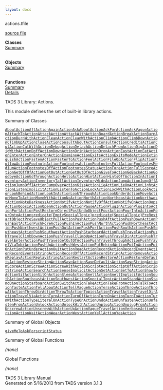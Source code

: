 ```yaml
---
layout: docs
---
```

<span class="title">actions.t</span><span class="type">file</span>

[source file](../source/actions.t.html)

**Classes**  
[Summary](#_ClassSummary_)  
 

**Objects**  
[Summary](#_ObjectSummary_)  
 

**Functions**  
[Summary](#_FunctionSummary_)  
[Details](#_Functions_)

<div class="fdesc">

TADS 3 Library: Actions.

This module defines the set of built-in library actions.

</div>

<span id="_ClassSummary_"></span>

<div class="mjhd">

<span class="hdln">Summary of Classes</span>  

</div>

[`AboutAction`](../object/AboutAction.html)[`AftAction`](../object/AftAction.html)[`AgainAction`](../object/AgainAction.html)[`AskAboutAction`](../object/AskAboutAction.html)[`AskForAction`](../object/AskForAction.html)[`AskVagueAction`](../object/AskVagueAction.html)[`AttachToAction`](../object/AttachToAction.html)[`AttackAction`](../object/AttackAction.html)[`AttackWithAction`](../object/AttackWithAction.html)[`BoardAction`](../object/BoardAction.html)[`BreakAction`](../object/BreakAction.html)[`BurnAction`](../object/BurnAction.html)[`BurnWithAction`](../object/BurnWithAction.html)[`CleanAction`](../object/CleanAction.html)[`CleanWithAction`](../object/CleanWithAction.html)[`ClimbAction`](../object/ClimbAction.html)[`ClimbDownAction`](../object/ClimbDownAction.html)[`ClimbUpAction`](../object/ClimbUpAction.html)[`CloseAction`](../object/CloseAction.html)[`ConsultAboutAction`](../object/ConsultAboutAction.html)[`ConsultAction`](../object/ConsultAction.html)[`CreditsAction`](../object/CreditsAction.html)[`CutAction`](../object/CutAction.html)[`CutWithAction`](../object/CutWithAction.html)[`DebugAction`](../object/DebugAction.html)[`DetachAction`](../object/DetachAction.html)[`DetachFromAction`](../object/DetachFromAction.html)[`DigAction`](../object/DigAction.html)[`DigWithAction`](../object/DigWithAction.html)[`DoffAction`](../object/DoffAction.html)[`DownAction`](../object/DownAction.html)[`DrinkAction`](../object/DrinkAction.html)[`DropAction`](../object/DropAction.html)[`EastAction`](../object/EastAction.html)[`EatAction`](../object/EatAction.html)[`EnterAction`](../object/EnterAction.html)[`EnterOnAction`](../object/EnterOnAction.html)[`ExamineAction`](../object/ExamineAction.html)[`ExitsAction`](../object/ExitsAction.html)[`ExitsModeAction`](../object/ExitsModeAction.html)[`ExtinguishAction`](../object/ExtinguishAction.html)[`FastenAction`](../object/FastenAction.html)[`FastenToAction`](../object/FastenToAction.html)[`FeelAction`](../object/FeelAction.html)[`FileOpAction`](../object/FileOpAction.html)[`FlipAction`](../object/FlipAction.html)[`FollowAction`](../object/FollowAction.html)[`FootnoteAction`](../object/FootnoteAction.html)[`FootnotesAction`](../object/FootnotesAction.html)[`FootnotesFullAction`](../object/FootnotesFullAction.html)[`FootnotesMediumAction`](../object/FootnotesMediumAction.html)[`FootnotesOffAction`](../object/FootnotesOffAction.html)[`FootnotesStatusAction`](../object/FootnotesStatusAction.html)[`ForeAction`](../object/ForeAction.html)[`FullScoreAction`](../object/FullScoreAction.html)[`GetOffOfAction`](../object/GetOffOfAction.html)[`GetOutAction`](../object/GetOutAction.html)[`GetOutOfAction`](../object/GetOutOfAction.html)[`GiveToAction`](../object/GiveToAction.html)[`GoBackAction`](../object/GoBackAction.html)[`GoodbyeAction`](../object/GoodbyeAction.html)[`GoThroughAction`](../object/GoThroughAction.html)[`HelloAction`](../object/HelloAction.html)[`HintAction`](../object/HintAction.html)[`HintsOffAction`](../object/HintsOffAction.html)[`InAction`](../object/InAction.html)[`InventoryAction`](../object/InventoryAction.html)[`InventoryTallAction`](../object/InventoryTallAction.html)[`InventoryWideAction`](../object/InventoryWideAction.html)[`JumpAction`](../object/JumpAction.html)[`JumpOffAction`](../object/JumpOffAction.html)[`JumpOffIAction`](../object/JumpOffIAction.html)[`JumpOverAction`](../object/JumpOverAction.html)[`KissAction`](../object/KissAction.html)[`LieAction`](../object/LieAction.html)[`LieOnAction`](../object/LieOnAction.html)[`LightAction`](../object/LightAction.html)[`ListenImplicitAction`](../object/ListenImplicitAction.html)[`ListenToAction`](../object/ListenToAction.html)[`LockAction`](../object/LockAction.html)[`LockWithAction`](../object/LockWithAction.html)[`LookAction`](../object/LookAction.html)[`LookBehindAction`](../object/LookBehindAction.html)[`LookInAction`](../object/LookInAction.html)[`LookThroughAction`](../object/LookThroughAction.html)[`LookUnderAction`](../object/LookUnderAction.html)[`MoveAction`](../object/MoveAction.html)[`MoveToAction`](../object/MoveToAction.html)[`MoveWithAction`](../object/MoveWithAction.html)[`NoAction`](../object/NoAction.html)[`NorthAction`](../object/NorthAction.html)[`NortheastAction`](../object/NortheastAction.html)[`NorthwestAction`](../object/NorthwestAction.html)[`NoteDarknessAction`](../object/NoteDarknessAction.html)[`NotifyAction`](../object/NotifyAction.html)[`NotifyOffAction`](../object/NotifyOffAction.html)[`NotifyOnAction`](../object/NotifyOnAction.html)[`OopsAction`](../object/OopsAction.html)[`OopsIAction`](../object/OopsIAction.html)[`OpenAction`](../object/OpenAction.html)[`OutAction`](../object/OutAction.html)[`PauseAction`](../object/PauseAction.html)[`PlugInAction`](../object/PlugInAction.html)[`PlugIntoAction`](../object/PlugIntoAction.html)[`PortAction`](../object/PortAction.html)[`PostRestoreObject`](../object/PostRestoreObject.html)[`PostUndoObject`](../object/PostUndoObject.html)[`PourAction`](../object/PourAction.html)[`PourIntoAction`](../object/PourIntoAction.html)[`PourOntoAction`](../object/PourOntoAction.html)[`predicate(EmptySpecialTopic)`](../object/predicate(EmptySpecialTopic).html)[`predicate(SpecialTopic)`](../object/predicate(SpecialTopic).html)[`PreRestartObject`](../object/PreRestartObject.html)[`PreSaveObject`](../object/PreSaveObject.html)[`PullAction`](../object/PullAction.html)[`PushAction`](../object/PushAction.html)[`PushAftAction`](../object/PushAftAction.html)[`PushDownAction`](../object/PushDownAction.html)[`PushEastAction`](../object/PushEastAction.html)[`PushForeAction`](../object/PushForeAction.html)[`PushInAction`](../object/PushInAction.html)[`PushNorthAction`](../object/PushNorthAction.html)[`PushNortheastAction`](../object/PushNortheastAction.html)[`PushNorthwestAction`](../object/PushNorthwestAction.html)[`PushOutAction`](../object/PushOutAction.html)[`PushPortAction`](../object/PushPortAction.html)[`PushSouthAction`](../object/PushSouthAction.html)[`PushSoutheastAction`](../object/PushSoutheastAction.html)[`PushSouthwestAction`](../object/PushSouthwestAction.html)[`PushStarboardAction`](../object/PushStarboardAction.html)[`PushTravelAction`](../object/PushTravelAction.html)[`PushTravelClimbDownAction`](../object/PushTravelClimbDownAction.html)[`PushTravelClimbUpAction`](../object/PushTravelClimbUpAction.html)[`PushTravelDirAction`](../object/PushTravelDirAction.html)[`PushTravelEnterAction`](../object/PushTravelEnterAction.html)[`PushTravelGetOutOfAction`](../object/PushTravelGetOutOfAction.html)[`PushTravelThroughAction`](../object/PushTravelThroughAction.html)[`PushTravelViaIobjAction`](../object/PushTravelViaIobjAction.html)[`PushUpAction`](../object/PushUpAction.html)[`PushWestAction`](../object/PushWestAction.html)[`PutBehindAction`](../object/PutBehindAction.html)[`PutInAction`](../object/PutInAction.html)[`PutOnAction`](../object/PutOnAction.html)[`PutUnderAction`](../object/PutUnderAction.html)[`QuitAction`](../object/QuitAction.html)[`ReadAction`](../object/ReadAction.html)[`RecordAction`](../object/RecordAction.html)[`RecordEventsAction`](../object/RecordEventsAction.html)[`RecordEventsStringAction`](../object/RecordEventsStringAction.html)[`RecordOffAction`](../object/RecordOffAction.html)[`RecordStringAction`](../object/RecordStringAction.html)[`RemoveAction`](../object/RemoveAction.html)[`ReplayAction`](../object/ReplayAction.html)[`ReplayStringAction`](../object/ReplayStringAction.html)[`RestartAction`](../object/RestartAction.html)[`RestoreAction`](../object/RestoreAction.html)[`RestoreDefaultsAction`](../object/RestoreDefaultsAction.html)[`RestoreStringAction`](../object/RestoreStringAction.html)[`SaveAction`](../object/SaveAction.html)[`SaveDefaultsAction`](../object/SaveDefaultsAction.html)[`SaveStringAction`](../object/SaveStringAction.html)[`ScoreAction`](../object/ScoreAction.html)[`ScrewAction`](../object/ScrewAction.html)[`ScrewWithAction`](../object/ScrewWithAction.html)[`ScriptAction`](../object/ScriptAction.html)[`ScriptOffAction`](../object/ScriptOffAction.html)[`ScriptStringAction`](../object/ScriptStringAction.html)[`SearchAction`](../object/SearchAction.html)[`SenseImplicitAction`](../object/SenseImplicitAction.html)[`SetAction`](../object/SetAction.html)[`SetToAction`](../object/SetToAction.html)[`ShowToAction`](../object/ShowToAction.html)[`SitAction`](../object/SitAction.html)[`SitOnAction`](../object/SitOnAction.html)[`SleepAction`](../object/SleepAction.html)[`SmellAction`](../object/SmellAction.html)[`SmellImplicitAction`](../object/SmellImplicitAction.html)[`SouthAction`](../object/SouthAction.html)[`SoutheastAction`](../object/SoutheastAction.html)[`SouthwestAction`](../object/SouthwestAction.html)[`SpecialTopicAction`](../object/SpecialTopicAction.html)[`StandAction`](../object/StandAction.html)[`StandOnAction`](../object/StandOnAction.html)[`StarboardAction`](../object/StarboardAction.html)[`SwitchAction`](../object/SwitchAction.html)[`TakeAction`](../object/TakeAction.html)[`TakeFromAction`](../object/TakeFromAction.html)[`TalkToAction`](../object/TalkToAction.html)[`TasteAction`](../object/TasteAction.html)[`TellAboutAction`](../object/TellAboutAction.html)[`TellVagueAction`](../object/TellVagueAction.html)[`TerseAction`](../object/TerseAction.html)[`ThrowAction`](../object/ThrowAction.html)[`ThrowAtAction`](../object/ThrowAtAction.html)[`ThrowDirAction`](../object/ThrowDirAction.html)[`ThrowToAction`](../object/ThrowToAction.html)[`TopicsAction`](../object/TopicsAction.html)[`TravelAction`](../object/TravelAction.html)[`TravelDirAction`](../object/TravelDirAction.html)[`TravelViaAction`](../object/TravelViaAction.html)[`TurnAction`](../object/TurnAction.html)[`TurnOffAction`](../object/TurnOffAction.html)[`TurnOnAction`](../object/TurnOnAction.html)[`TurnToAction`](../object/TurnToAction.html)[`TurnWithAction`](../object/TurnWithAction.html)[`TypeLiteralOnAction`](../object/TypeLiteralOnAction.html)[`TypeOnAction`](../object/TypeOnAction.html)[`UndoAction`](../object/UndoAction.html)[`UnfastenAction`](../object/UnfastenAction.html)[`UnfastenFromAction`](../object/UnfastenFromAction.html)[`UnlockAction`](../object/UnlockAction.html)[`UnlockWithAction`](../object/UnlockWithAction.html)[`UnplugAction`](../object/UnplugAction.html)[`UnplugFromAction`](../object/UnplugFromAction.html)[`UnscrewAction`](../object/UnscrewAction.html)[`UnscrewWithAction`](../object/UnscrewWithAction.html)[`UpAction`](../object/UpAction.html)[`VagueTravelAction`](../object/VagueTravelAction.html)[`VerboseAction`](../object/VerboseAction.html)[`VersionAction`](../object/VersionAction.html)[`WaitAction`](../object/WaitAction.html)[`WearAction`](../object/WearAction.html)[`WestAction`](../object/WestAction.html)[`YellAction`](../object/YellAction.html)[`YesAction`](../object/YesAction.html)
<span id="_ObjectSummary_"></span>

<div class="mjhd">

<span class="hdln">Summary of Global Objects</span>  

</div>

[`giveMeToAskFor`](../object/giveMeToAskFor.html)[`scriptStatus`](../object/scriptStatus.html)
<span id="FunctionSummary_"></span>

<div class="mjhd">

<span class="hdln">Summary of Global Functions</span>  

</div>

*(none)* <span id="_Functions_"></span>

<div class="mjhd">

<span class="hdln">Global Functions</span>  

</div>

*(none)*

<div class="ftr">

TADS 3 Library Manual  
Generated on 5/16/2013 from TADS version 3.1.3

</div>
